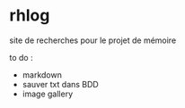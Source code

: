 rhlog
=====

site de recherches pour le projet de mémoire

to do :   
* markdown 
* sauver txt dans BDD  
* image gallery  
